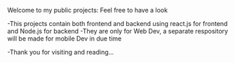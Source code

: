 Welcome to my public projects: Feel free to have a look

-This projects contain both frontend and backend using react.js for frontend and Node.js for backend 
-They are only for Web Dev, a separate respository will be made for mobile Dev in due time

-Thank you for visiting and reading...
